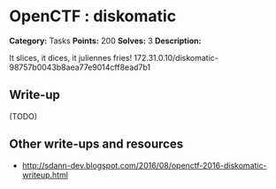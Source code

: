 # OpenCTF : diskomatic

**Category:** Tasks
**Points:** 200
**Solves:** 3
**Description:**

It slices, it dices, it juliennes fries!
172.31.0.10/diskomatic-98757b0043b8aea77e9014cff8ead7b1

## Write-up

(TODO)

## Other write-ups and resources

* http://sdann-dev.blogspot.com/2016/08/openctf-2016-diskomatic-writeup.html

